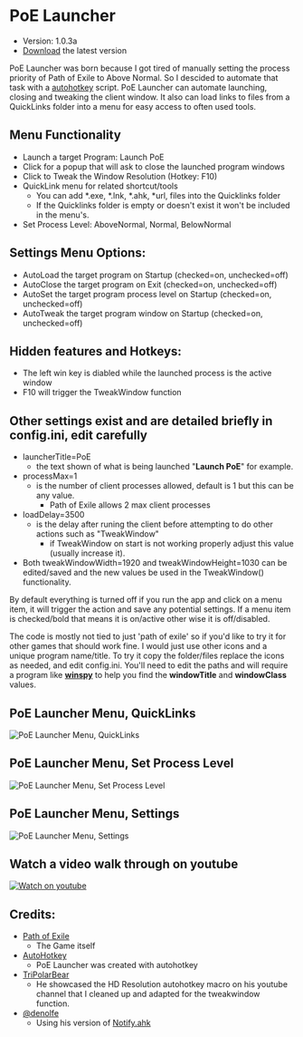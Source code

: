 #  PoE Launcher
*  Version: 1.0.3a
*  [Download](https://github.com/jameslmoss/PoE-Launcher/releases/latest "Download") the latest version

PoE Launcher was born because I got tired of manually setting the process priority of Path of Exile to Above Normal. So I descided to automate that task with a [autohotkey](https://www.autohotkey.com) script.
PoE Launcher can automate launching, closing and tweaking the client window. 
It also can load links to files from a QuickLinks folder into a menu for easy access to often used tools. 

## Menu Functionality
- Launch a target Program: Launch PoE
- Click for a popup that will ask to close the launched program windows
- Click to Tweak the Window Resolution (Hotkey: F10)
- QuickLink menu for related shortcut/tools
    - You can add *.exe, *.lnk, *.ahk, *url, files into the Quicklinks folder
    - If the Quicklinks folder is empty or doesn't exist it won't be included in the menu's.
- Set Process Level: AboveNormal, Normal, BelowNormal

## Settings Menu Options: 
- AutoLoad the target program on Startup (checked=on, unchecked=off)
- AutoClose the target program on Exit (checked=on, unchecked=off)
- AutoSet the target program process level on Startup (checked=on, unchecked=off)
- AutoTweak the target program window on Startup (checked=on, unchecked=off)

## Hidden features and Hotkeys:
- The left win key is diabled while the launched process is the active window
- F10 will trigger the TweakWindow function

## Other settings exist and are detailed briefly in config.ini, edit carefully
- launcherTitle=PoE
    - the text shown of what is being launched "**Launch PoE**" for example.
- processMax=1
    - is the number of client processes allowed, default is 1 but this can be any value.
        - Path of Exile allows 2 max client processes
- loadDelay=3500
    - is the delay after runing the client before attempting to do other actions such as "TweakWindow"
        - if TweakWindow on start is not working properly adjust this value (usually increase it).
- Both tweakWindowWidth=1920 and tweakWindowHeight=1030 can be edited/saved and the new values be used in the TweakWindow() functionality.

By default everything is turned off if you run the app and click on a menu item, it will trigger the action and save any potential settings. If a menu item is checked/bold that means it is on/active other wise it is off/disabled.

The code is mostly not tied to just 'path of exile' so if you'd like to try it for other games that should work fine. 
I would just use other icons and a unique program name/title. 
To try it copy the folder/files replace the icons as needed, and edit config.ini. 
You'll need to edit the paths and will require a program like [**winspy**](http://www.catch22.net/software/winspy) to help you find the **windowTitle** and **windowClass** values.

## PoE Launcher Menu, QuickLinks
![PoE Launcher Menu, QuickLinks](https://i.imgur.com/i1xarZw.png "PoE Launcher Menu, QuickLinks")

## PoE Launcher Menu, Set Process Level
![PoE Launcher Menu, Set Process Level](https://i.imgur.com/SZvFB0S.png "PoE Launcher Menu, Set Process Level")

## PoE Launcher Menu, Settings
![PoE Launcher Menu, Settings](https://i.imgur.com/LGMXBss.png "PoE Launcher Menu, Settings")

## Watch a video walk through on youtube
[![Watch on youtube](https://img.youtube.com/vi/7bmw5uZb50o/maxresdefault.jpg "Watch on youtube")](https://youtu.be/7bmw5uZb50oA "Watch on youtube")

## Credits:
- [Path of Exile](https://www.pathofexile.com)
    - The Game itself
- [AutoHotkey](https://www.autohotkey.com)
    - PoE Launcher was created with autohotkey
- [TriPolarBear](https://www.youtube.com/watch?v=p1BLjmfC6e0)
    - He showcased the HD Resolution autohotkey macro on his youtube channel that I cleaned up and adapted for the tweakwindow function.
- [@denolfe](https://github.com/denolfe)
    - Using his version of [Notify.ahk](https://github.com/denolfe/AutoHotkey/blob/master/lib/Notify.ahk)